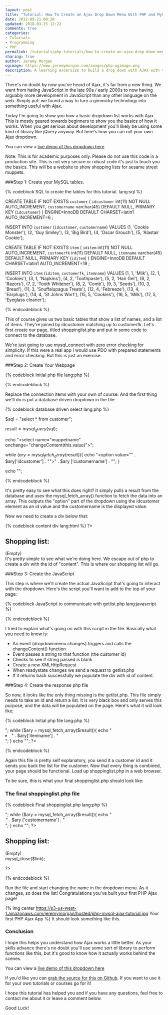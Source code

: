 ```yaml
---
layout: post
title: "Tutorial: How To Create an Ajax Drop Down Menu With PHP and MySQL"
date: 2012-09-21 00:20
updated: 2018-03-25 12:22
comments: true
categories: 
- Tutorials
- Programming
- PHP
permalink: /tutorials/php-tutorials/how-to-create-an-ajax-drop-down-menu-with-php-and-mysql/
sharing: true
author: Jeremy Morgan
ogimage: https://www.jeremymorgan.com/images/php-ogimage.png
description: A learning excersize to build a drop down with AJAX with vanilla JavaScript. Helpful for explaining how AJAX works. 
---
```


There's no doubt by now you've heard of Ajax, it's far from a new thing. We went from hating JavaScript in the late 90s / early 2000s to now having arguably more development in JavaScript than any other language on the web. Simply put: we found a way to turn a gimmicky technology into something useful with Ajax. 

Today I'm going to show you how a basic dropdown list works with Ajax. This is mostly geared towards beginners to show you the basics of how it works. When you get serious about development you'll likely be using some kind of library like jQuery anyway. But here's how you can roll your own Ajax dropdown.

<!-- more --> 
You can view a <a href="http://jeremymorgan.phpfogapp.com/ajaxdropdown/shoppinglist.php">live demo of this dropdown here</a>

Note: This is for academic purposes only. Please do not use this code in a production site. This is not very secure or robust code it's just to teach you the basics. This will be a website to show shopping lists for sesame street muppets. 

###Step 1: Create your MySQL tables. 

{% codeblock SQL to create the tables for this tutorial. lang:sql %}

CREATE TABLE IF NOT EXISTS `customer` ( 
  `idcustomer` int(11) NOT NULL AUTO_INCREMENT, 
  `customername` varchar(45) DEFAULT NULL, 
  PRIMARY KEY (`idcustomer`) 
) ENGINE=InnoDB  DEFAULT CHARSET=latin1 AUTO_INCREMENT=6 ;


INSERT INTO `customer` (`idcustomer`, `customername`) VALUES 
(1, 'Cookie Monster'), 
(2, 'Guy Smiley'), 
(3, 'Big Bird'), 
(4, 'Oscar Grouch'), 
(5, 'Alastair Cookie');


CREATE TABLE IF NOT EXISTS `item` ( 
  `iditem` int(11) NOT NULL AUTO_INCREMENT, 
  `customerfk` int(11) DEFAULT NULL, 
  `itemname` varchar(45) DEFAULT NULL, 
  PRIMARY KEY (`iditem`) 
) ENGINE=InnoDB  DEFAULT CHARSET=latin1 AUTO_INCREMENT=18 ;


INSERT INTO `item` (`iditem`, `customerfk`, `itemname`) VALUES 
(1, 1, 'Milk'), 
(2, 1, 'Cookies'), 
(3, 1, 'Napkins'), 
(4, 2, 'Toothpaste'), 
(5, 2, 'Hair Gel'), 
(6, 2, 'Razors'), 
(7, 2, 'Tooth Whitener'), 
(8, 2, 'Comb'), 
(9, 3, 'Seeds'), 
(10, 3, 'Bread'), 
(11, 3, 'Snuffalupagus Treats'), 
(12, 4, 'Febreeze'), 
(13, 4, 'Earplugs'), 
(14, 4, 'St Johns Wort'), 
(15, 5, 'Cookies'), 
(16, 5, 'Milk'), 
(17, 5, 'Eyeglass cleaner'); 

{% endcodeblock %}

This of course gives us two basic tables that show a list of names, and a list of items. They're joined by idcustomer matching up to customerfk. Let's first create our page, titled shoppinglist.php and put in some code to connect to the database. 

We're just going to use mysql_connect with zero error checking for simplicity. If this were a real app I would use PDO with prepared statements and error checking. But this is just an exercise.  



###Step 2: Create Your Webpage

{% codeblock Initial php file lang:php %}
<?php

// shoppinglist.php - a Demo by Jeremy Morgan

$link = mysql_connect('localhost', 'root', 'password'); 
mysql_select_db('test', $link);

?>
{% endcodeblock %}

Replace the connection items with your own of course. And the first thing we'll do is put a database driven dropdown in the file:

{% codeblock database driven select lang:php %}

$sql = "select * from customer";

$result = mysql_query($sql);

echo "<select name=\"muppetname\" onchange=\"changeContent(this.value)\">";

while ($ary = mysql_fetch_array($result)){
	echo "<option value=\"" . $ary['idcustomer']  . "\">" . $ary ['customername']  . "</option>";
}

echo "</select>";

{% endcodeblock %}

It's pretty easy to see what this does right? It simply pulls a result from the database and uses the mysql_fetch_array() function to fetch the data into an array. This outputs the "option" part of the dropdown using the idcustomer element as an id value and the customername is the displayed value. 

Now we need to create a div below that: 

{% codeblock content div lang:html %}
?>
<h2>Shopping list:</h2>
<div id="content">(Empty)</div>
<?php
{% endcodeblock %}

It's pretty simple to see what we're doing here. We escape out of php to create a div with the id of "content". This is where our shopping list will go. 

###Step 3: Create the JavaScript

This step is where we'll create the actual JavaScript that's going to interact with the dropdown. Here's the script you'll want to add to the top of your page:

{% codeblock JavaScript to communicate with getlist.php lang:javascript %}
<script type="text/javascript">
function changeContent(str)
{
if (str=="")
  {
	// if blank, we'll set our innerHTML to be blank.
	document.getElementById("content").innerHTML="";
	return;
  } 
if (window.XMLHttpRequest)
	{	// code for IE7+, Firefox, Chrome, Opera, Safari
		// create a new XML http Request that will go to our generator webpage.
		xmlhttp=new XMLHttpRequest();
	}
else
	{	// code for IE6, IE5
		// create an activeX object
		xmlhttp=new ActiveXObject("Microsoft.XMLHTTP");
	}
	// on state change
	xmlhttp.onreadystatechange=function()
	{
	// if we get a good response from the webpage, display the output
	if (xmlhttp.readyState==4 && xmlhttp.status==200)
	{
		document.getElementById("content").innerHTML=xmlhttp.responseText;
	}
  }
 // use our XML HTTP Request object to send a get to our content php. 
xmlhttp.open("GET","getlist.php?idcustomer="+str, true);
xmlhttp.send();
}
</script>
{% endcodeblock %}

I tried to explain what's going on with this script in the file. Basically what you need to know is:

+ An event (dropdownmenu changes) triggers and calls the changeContent() function
+ Event passes a string to that function (the customer id) 
+ Checks to see if string passed is blank
+ Create a new XMLHttpRequest
+ When readystate changes we send a request to getlist.php
+ If it returns back successfully we populate the div with id of content. 

###Step 4: Create the response php file

So now, it looks like the only thing missing is the getlist.php. This file simply needs to take an id and return a list. It is very black box and only serves this purpose, and the data will be populated on the page. Here's what it will look like; 

{% codeblock Initial php file lang:php %}
<?php

// getlist.php - a Demo by Jeremy Morgan

$link = mysql_connect('localhost', 'root', 'password');
mysql_select_db('test', $link);

$sql = "SELECT itemname FROM item WHERE customerfk=" . $_REQUEST['idcustomer'];

$result = mysql_query($sql);

echo "<ul>";

while ($ary = mysql_fetch_array($result)){
	echo "<li>" . $ary['itemname'] . "</li>";
}

echo "</ul>";

?>
{% endcodeblock %}

Again this file is pretty self explanatory, you send it a customer id and it sends you back the list for the customer. Now that every thing is combined, your page should be functional. Load up shoppinglist.php in a web browser.  

To be sure, this is what your final shoppinglist.php should look like: 

### The final shoppinglist.php file
{% codeblock Final shoppinglist.php lang:php %}

<script type="text/javascript">
function changeContent(str)
{
if (str=="")
  {
	// if blank, we'll set our innerHTML to be blank.
	document.getElementById("content").innerHTML="";
	return;
  } 
if (window.XMLHttpRequest)
	{	// code for IE7+, Firefox, Chrome, Opera, Safari
		// create a new XML http Request that will go to our generator webpage.
		xmlhttp=new XMLHttpRequest();
	}
else
	{	// code for IE6, IE5
		// create an activeX object
		xmlhttp=new ActiveXObject("Microsoft.XMLHTTP");
	}
	// on state change
	xmlhttp.onreadystatechange=function()
	{
	// if we get a good response from the webpage, display the output
	if (xmlhttp.readyState==4 && xmlhttp.status==200)
	{
		document.getElementById("content").innerHTML=xmlhttp.responseText;
	}
  }
 // use our XML HTTP Request object to send a get to our content php. 
xmlhttp.open("GET","getlist.php?idcustomer="+str, true);
xmlhttp.send();
}
</script>
<?php

// shoppinglist.php - a Demo by Jeremy Morgan

$link = mysql_connect('localhost', 'root', 'password');
mysql_select_db('test', $link);

$sql = "select * from customer";

$result = mysql_query($sql);

echo "<select name=\"muppetname\" onchange=\"changeContent(this.value)\">";

while ($ary = mysql_fetch_array($result)){

	echo "<option value=\"" . $ary['idcustomer']  . "\">" . $ary ['customername']  . "</option>";
}

echo "</select>";


?>
<h2>Shopping list:</h2>
<div id="content">(Empty)</div>
<?php


mysql_close($link);

?>

{% endcodeblock %}

Run the file and start changing the name in the dropdown menu. As it changes, so does the list! Congratulations you've built your first PHP Ajax page! 

{% img center https://s3-us-west-1.amazonaws.com/jeremymorgan/hosted/php-mysql-ajax-tutorial.jpg Your first PHP Ajax App %}
It should look something like this. 

### Conclusion

I hope this helps you understand how Ajax works a little better. As your skills advance there's no doubt you'll use some sort of library to perform functions like this, but it's good to know how it actually works behind the scenes.

You can view a <a href="http://jeremymorgan.phpfogapp.com/ajaxdropdown/shoppinglist.php">live demo of this dropdown here</a>

If you'd like you can <a href="https://github.com/JeremyMorgan/JM-AjaxDropDownDemo">grab the source for this on Github</a>. If you want to use it for your own tutorials or courses go for it!

I hope this tutorial has helped you and if you have any questions, feel free to contact me about it or leave a comment below. 

Good Luck! 
